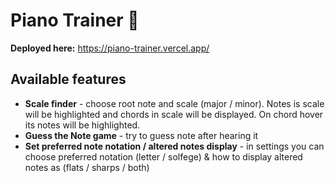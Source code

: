 # Piano Trainer 🎹

**Deployed here:** https://piano-trainer.vercel.app/

## Available features

- **Scale finder** - choose root note and scale (major / minor). Notes is scale will be highlighted and chords in scale will be displayed. On chord hover its notes will be highlighted.
- **Guess the Note game** - try to guess note after hearing it
- **Set preferred note notation / altered notes display** - in settings you can choose preferred notation (letter / solfege) & how to display altered notes as (flats / sharps / both)
